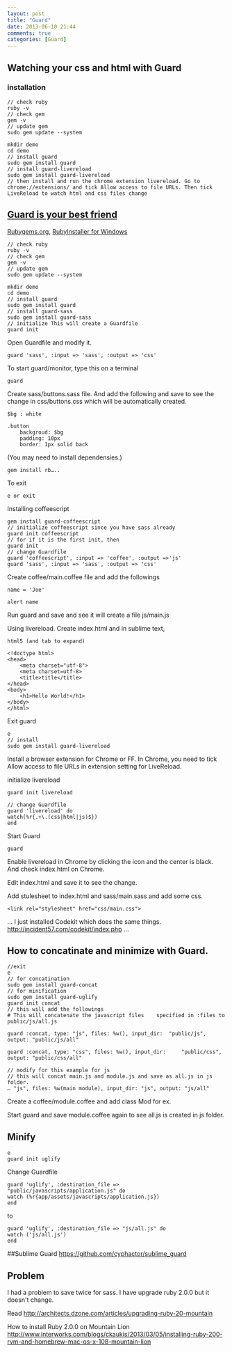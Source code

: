 ```yaml
---
layout: post
title: "Guard"
date: 2013-06-10 21:44
comments: true
categories: [Guard]
---
```


<!-- more -->

## Watching your css and html with Guard

### installation


	// check ruby
	ruby -v
	// check gem
	gem -v
	// update gem
	sudo gem update --system
	
	mkdir demo
	cd demo
	// install guard
	sudo gem install guard
	// install guard-livereload
	sudo gem install guard-livereload
    // then install and run the chrome extension livereload. Go to chrome://extensions/ and tick Allow access to file URLs. Then tick LiveReload to watch html and css files change 
	



## [Guard is your best friend]

[Guard is your best friend]:http://net.tutsplus.com/tutorials/tools-and-tips/guard-is-your-best-friend/

[Rubygems.org], [RubyInstaller for Windows]

[Rubygems.org]:www.rubygems.org
[RubyInstaller for Windows]: www.rubyinstaller.org

	// check ruby
	ruby -v
	// check gem
	gem -v
	// update gem
	sudo gem update --system
	
	mkdir demo
	cd demo
	// install guard
	sudo gem install guard
	// install guard-sass
	sudo gem install guard-sass
	// initialize This will create a Guardfile
	guard init
	
Open Guardfile and modify it.
 
 	guard 'sass', :input => 'sass', :output => 'css'
 	
To start guard/monitor, type this on a terminal
	
	guard
	
Create sass/buttons.sass file. And add the following and save to see the change in css/buttons.css which will be automatically created. 

	$bg : white

	.button 
		backgroud: $bg
		padding: 10px
		border: 1px solid back 

(You may need to install dependensies.)

	gem install rb…..
	
To exit

	e or exit
	
Installing coffeescript

	gem install guard-coffeescript
	// initialize coffeescript since you have sass already
	guard init coffeescript
	// for if it is the first init, then
	guard init
	// change Guardfile
	guard 'coffeescript', :input => 'coffee', :output =>'js'
	guard 'sass', :input => 'sass', :output => 'css'
	
Create coffee/main.coffee file and add the followings

	name = 'Joe'

	alert name

Run guard and save and see it will create a file js/main.js

Using livereload. Create index.html and in sublime text,

	html5 (and tab to expand)
	
	<!doctype html>
    <head>
        <meta charset="utf-8">
        <meta charset=utf-8>
        <title>title</title>
    </head>
    <body>
        <h1>Hello World!</h1>
    </body>
	</html>
	
Exit guard

	e
	// install 
	sudo gem install guard-livereload
	
Install a browser extension for Chrome or FF. In Chrome, you need to tick Allow access to file URLs in extension setting for LiveReload.

initialize livereload

	guard init livereload
	
	// change Guardfile 
	guard 'livereload' do
  	watch(%r{.+\.(css|html|js)$})
	end

Start Guard

	guard

Enable livereload in Chrome by clicking the icon and the center is black. And check index.html on Chrome.

Edit index.html and save it to see the change.

Add stulesheet to index.html and sass/main.sass and add some css.


	<link rel="stylesheet" href="css/main.css">

...
I just installed Codekit which does the same things. <http://incident57.com/codekit/index.php>
…

## How to concatinate and minimize with Guard.

	//exit
	e
	// for concatination
	sudo gem install guard-concat
	// for minification
	sudo gem install guard-uglify
	guard init concat
	// this will add the followings
	# This will concatenate the javascript files 	specified in :files to public/js/all.js
	
	guard :concat, type: "js", files: %w(), input_dir: 	"public/js", output: "public/js/all"

	guard :concat, type: "css", files: %w(), input_dir: 	"public/css", output: "public/css/all"
	
	// modify for this example for js
	// this will concat main.js and module.js and save as all.js in js folder.
	… "js", files: %w(main module), input_dir: "js", output: "js/all"
	
Create a coffee/module.coffee and add class Mod for ex.

Start guard and save module.coffee again to see all.js is created in js folder.

## Minify

	e
	guard init uglify
	
Change Guardfile

	guard 'uglify', :destination_file => "public/javascripts/application.js" do
  	watch (%r{app/assets/javascripts/application.js})
	end

to

	guard 'uglify', :destination_file => "js/all.js" do
  	watch ('js/all.js')
	end
	
##Sublime Guard
<https://github.com/cyphactor/sublime_guard>
	
## Problem
I had a problem to save twice for sass. I have upgrade ruby 2.0.0 but it doesn't change.

Read <http://architects.dzone.com/articles/upgrading-ruby-20-mountain>

How to install Ruby 2.0.0 on Mountain Lion
<http://www.interworks.com/blogs/ckaukis/2013/03/05/installing-ruby-200-rvm-and-homebrew-mac-os-x-108-mountain-lion>


	



	

	

	

	

